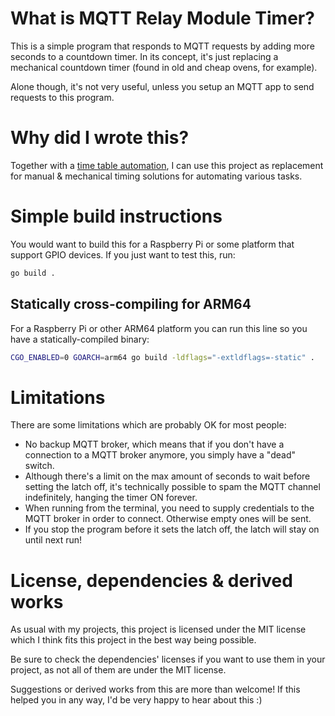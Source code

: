 # What is MQTT Relay Module Timer?

This is a simple program that responds to MQTT requests by adding more seconds to a countdown timer.
In its concept, it's just replacing a mechanical countdown timer (found in old and cheap ovens, for example).

Alone though, it's not very useful, unless you setup an MQTT app to send requests to this program.

# Why did I wrote this?

Together with a [time table automation](https://github.com/supercomputer7/timetable-automation), I can use this project as replacement for manual & mechanical timing solutions for automating various tasks.

# Simple build instructions

You would want to build this for a Raspberry Pi or some platform that support GPIO devices.
If you just want to test this, run:
```sh
go build .
```

## Statically cross-compiling for ARM64

For a Raspberry Pi or other ARM64 platform you can run this line so you have a statically-compiled binary:
```sh
CGO_ENABLED=0 GOARCH=arm64 go build -ldflags="-extldflags=-static" .
```

# Limitations

There are some limitations which are probably OK for most people:
- No backup MQTT broker, which means that if you don't have a connection to a MQTT broker anymore, you simply have a "dead" switch.
- Although there's a limit on the max amount of seconds to wait before setting the latch off, it's technically possible to spam the MQTT channel indefinitely, hanging the timer ON forever.
- When running from the terminal, you need to supply credentials to the MQTT broker in order to connect. Otherwise empty ones will be sent.
- If you stop the program before it sets the latch off, the latch will stay on until next run!

# License, dependencies & derived works

As usual with my projects, this project is licensed under the MIT license which I think fits
this project in the best way being possible.

Be sure to check the dependencies' licenses if you want to use them in your project, as not all of
them are under the MIT license.

Suggestions or derived works from this are more than welcome!
If this helped you in any way, I'd be very happy to hear about this :)
